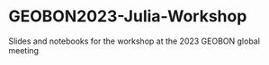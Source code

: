 # GEOBON2023-Julia-Workshop
Slides and notebooks for the workshop at the 2023 GEOBON global meeting
